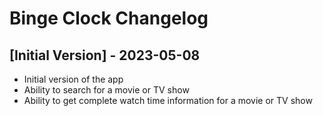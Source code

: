 # Binge Clock Changelog

## [Initial Version] - 2023-05-08

- Initial version of the app
- Ability to search for a movie or TV show
- Ability to get complete watch time information for a movie or TV show
